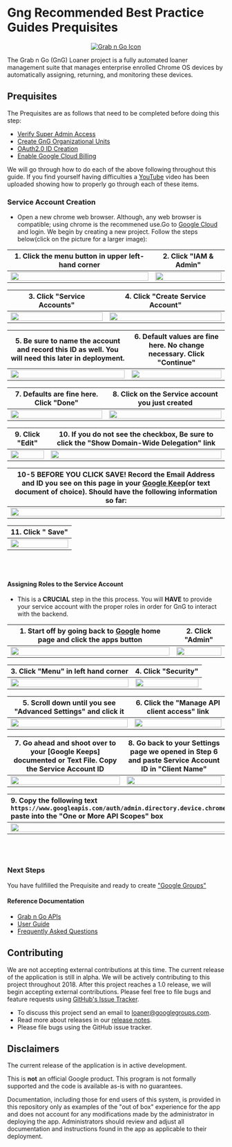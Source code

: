 <!-- mdformat off(GitHub header) -->
Gng Recommended Best Practice Guides Prequisites
======
<!-- mdformat on -->

<p align="center">
  <a href="#grabngo--">
    <img src="https://storage.googleapis.com/gngloaners/gnglogo.png" alt="Grab n Go Icon" />
  </a>
</p>

The Grab n Go (GnG) Loaner project is a fully automated loaner management suite
that manages enterprise enrolled Chrome OS devices by automatically assigning,
returning, and monitoring these devices.


## Prequisites

The Prequisites are as follows that need to be completed before doing this step: 
*	[Verify Super Admin Access](https://github.com/kid-yume/gnglinuxdeployment/tree/dev/docs/deployment/prerequisites/verifysuperadminaccess)
*	[Create GnG Organizational Units](https://github.com/kid-yume/gnglinuxdeployment/tree/dev/docs/deployment/prerequisites/organizationalunits)
*	[OAuth2.0 ID Creation](https://github.com/kid-yume/gnglinuxdeployment/tree/dev/docs/deployment/prerequisites/oauthid)
*	[Enable Google Cloud Billing ](https://github.com/kid-yume/gnglinuxdeployment/tree/dev/docs/deployment/prerequisites/billingaccountid)

We will go through how to do each of the above following throughout this guide. If you find yourself having difficulties a
[YouTube](google.com) video has been uploaded showing how to properly go through each of these items. 


### Service Account Creation 
*	Open a new chrome web browser. Although, any web browser is compatible;
using chrome is the recommened use.Go to [Google Cloud](https://console.cloud.google.com)
and login. We begin by creating a new project. Follow the 
steps below(click on the picture for a larger image):

**1.**	Click the menu button in upper left-hand corner       |**2.**  Click "IAM & Admin"
:-------------------------:|:-------------------------:
 <a href="https://storage.googleapis.com/gngloaner-compwalkt/Comprehensive%20Walkthrough/Service%20account%20creation/JPG/pic1.jpg"><img src="https://storage.googleapis.com/gngloaner-compwalkt/Comprehensive%20Walkthrough/Service%20account%20creation/JPG/pic1-50%25.jpg" style="width:100%"/></a> |  <a href="https://storage.googleapis.com/gngloaner-compwalkt/Comprehensive%20Walkthrough/Service%20account%20creation/JPG/pic2.jpg"><img src="https://storage.googleapis.com/gngloaner-compwalkt/Comprehensive%20Walkthrough/Service%20account%20creation/JPG/pic2-50%25.jpg" style="width:100%"/></a>
 
 
**3.**	Click "Service Accounts"        |**4.**  Click "Create Service Account"
:-------------------------:|:-------------------------:
<a href="https://storage.googleapis.com/gngloaner-compwalkt/Comprehensive%20Walkthrough/vmcreation/Installation/JPG/pic3.jpg"><img src="https://storage.googleapis.com/gngloaner-compwalkt/Comprehensive%20Walkthrough/Service%20account%20creation/JPG/pic3%4050%25.jpg" style="width:100%"/></a> |  <a href="https://storage.googleapis.com/gngloaner-compwalkt/Comprehensive%20Walkthrough/Service%20account%20creation/JPG/createAccount.jpg"><img src="https://storage.googleapis.com/gngloaner-compwalkt/Comprehensive%20Walkthrough/Service%20account%20creation/JPG/createAccount%4050%25.jpg" style="width:100%"/></a>


**5.**	Be sure to name the account and record this ID as well. You will need this later in deployment.        |**6.**  Default values are fine here. No change necessary. Click "Continue"
:-------------------------:|:-------------------------:
<a href="https://storage.googleapis.com/gngloaner-compwalkt/Comprehensive%20Walkthrough/Service%20account%20creation/JPG/pic5.jpg"><img src="https://storage.googleapis.com/gngloaner-compwalkt/Comprehensive%20Walkthrough/Service%20account%20creation/JPG/pic5%4050%25.jpg" style="width:100%"/></a> |  <a href="https://storage.googleapis.com/gngloaner-compwalkt/Comprehensive%20Walkthrough/Service%20account%20creation/JPG/pic6.jpg"><img src="https://storage.googleapis.com/gngloaner-compwalkt/Comprehensive%20Walkthrough/Service%20account%20creation/JPG/pic6%4050%25.jpg" style="width:100%"/></a>


**7.**	Defaults are fine here. Click "Done"         |**8.**  Click on the Service account you just created
:-------------------------:|:-------------------------:
<a href="https://storage.googleapis.com/gngloaner-compwalkt/Comprehensive%20Walkthrough/Service%20account%20creation/JPG/pic7.jpg"><img src="https://storage.googleapis.com/gngloaner-compwalkt/Comprehensive%20Walkthrough/Service%20account%20creation/JPG/pic7%4050%25.jpg" style="width:100%"/></a> |  <a href="https://storage.googleapis.com/gngloaner-compwalkt/Comprehensive%20Walkthrough/Service%20account%20creation/JPG/pic8.jpg"><img src="https://storage.googleapis.com/gngloaner-compwalkt/Comprehensive%20Walkthrough/Service%20account%20creation/JPG/pic8%4050%25.jpg" style="width:100%"/></a> 



**9.**	Click "Edit"         |**10.**  If you do not see the checkbox, Be sure to click the "Show Domain-Wide Delegation" link
:-------------------------:|:-------------------------:
<a href="https://storage.googleapis.com/gngloaner-compwalkt/Comprehensive%20Walkthrough/Service%20account%20creation/JPG/pic9.jpg"><img src="https://storage.googleapis.com/gngloaner-compwalkt/Comprehensive%20Walkthrough/Service%20account%20creation/JPG/pic9%4050%25.jpg" style="width:100%"/></a> |  <a href="https://storage.googleapis.com/gngloaner-compwalkt/Comprehensive%20Walkthrough/Service%20account%20creation/JPG/pic10.jpg"><img src="https://storage.googleapis.com/gngloaner-compwalkt/Comprehensive%20Walkthrough/Service%20account%20creation/JPG/pic10%4050%25.jpg" style="width:100%"/></a> 



**10-5**	**BEFORE YOU CLICK SAVE!** Record the Email Address and ID  you see on this page in your [Google Keep](https://keep.google.com/u/0/)(or text document of choice). Should have the following information so far:   |
:-------------------------:|
<a href="https://storage.googleapis.com/gngloaner-compwalkt/Comprehensive%20Walkthrough/Service%20account%20creation/JPG/RolesAddition/pic7.jpg"><img src="https://storage.googleapis.com/gngloaner-compwalkt/Comprehensive%20Walkthrough/Service%20account%20creation/JPG/RolesAddition/pic7.jpg" style="width:100%"/></a> | 



**11.**	Click " Save"        |
:-------------------------:|
<a href="https://storage.googleapis.com/gngloaner-compwalkt/Comprehensive%20Walkthrough/Service%20account%20creation/JPG/pic11.jpg"><img src="https://storage.googleapis.com/gngloaner-compwalkt/Comprehensive%20Walkthrough/Service%20account%20creation/JPG/pic11.jpg" style="width:100%"/></a> | 

<br></br>
#### Assigning Roles to the Service Account 
*	This is a **CRUCIAL** step in the this process. You will **HAVE** to provide your service 
account with the proper roles in order for GnG to interact with the backend. 

**1.**	Start off by going back to [Google](https://Google.com) home page and click the apps button      |**2.**  Click "Admin"
:-------------------------:|:-------------------------:
 <a href="https://storage.googleapis.com/gngloaner-compwalkt/Comprehensive%20Walkthrough/Service%20account%20creation/JPG/RolesAddition/pic1.jpg"><img src="https://storage.googleapis.com/gngloaner-compwalkt/Comprehensive%20Walkthrough/Service%20account%20creation/JPG/RolesAddition/pic1%10%4050%25.jpg" style="width:100%"/></a> |  <a href="https://storage.googleapis.com/gngloaner-compwalkt/Comprehensive%20Walkthrough/Service%20account%20creation/JPG/RolesAddition/pic2.jpg"><img src="https://storage.googleapis.com/gngloaner-compwalkt/Comprehensive%20Walkthrough/Service%20account%20creation/JPG/RolesAddition/pic2%20%4050%25.jpg" style="width:100%"/></a>
 
 
**3.**	Click "Menu" in left hand corner        |**4.**  Click "Security"
:-------------------------:|:-------------------------:
<a href="https://storage.googleapis.com/gngloaner-compwalkt/Comprehensive%20Walkthrough/Service%20account%20creation/JPG/RolesAddition/pic3.jpg"><img src="https://storage.googleapis.com/gngloaner-compwalkt/Comprehensive%20Walkthrough/Service%20account%20creation/JPG/RolesAddition/pic3%4050%25.jpg" style="width:100%"/></a> |  <a href="https://storage.googleapis.com/gngloaner-compwalkt/Comprehensive%20Walkthrough/Service%20account%20creation/JPG/RolesAddition/pic4.jpg"><img src="https://storage.googleapis.com/gngloaner-compwalkt/Comprehensive%20Walkthrough/Service%20account%20creation/JPG/RolesAddition/pic4%4050%25.jpg" style="width:100%"/></a>


**5.**	Scroll down until you see **"Advanced Settings"**  and click it      |**6.**  Click the **"Manage API client access"** link 
:-------------------------:|:-------------------------:
<a href="https://storage.googleapis.com/gngloaner-compwalkt/Comprehensive%20Walkthrough/Service%20account%20creation/JPG/RolesAddition/pic5.jpg"><img src="https://storage.googleapis.com/gngloaner-compwalkt/Comprehensive%20Walkthrough/Service%20account%20creation/JPG/RolesAddition/pic5%4050%25.jpg" style="width:100%"/></a> |  <a href="https://storage.googleapis.com/gngloaner-compwalkt/Comprehensive%20Walkthrough/Service%20account%20creation/JPG/RolesAddition/pic6.jpg"><img src="https://storage.googleapis.com/gngloaner-compwalkt/Comprehensive%20Walkthrough/Service%20account%20creation/JPG/RolesAddition/pic6%4050%25.jpg" style="width:100%"/></a>


**7.**	Go ahead and shoot over to your [Google Keeps] documented or Text File. Copy the Service Account ID          |**8.**  Go back to your Settings page we opened in Step 6 and paste Service Account ID in "Client Name"
:-------------------------:|:-------------------------:
<a href="https://storage.googleapis.com/gngloaner-compwalkt/Comprehensive%20Walkthrough/Service%20account%20creation/JPG/RolesAddition/pic7.jpg"><img src="https://storage.googleapis.com/gngloaner-compwalkt/Comprehensive%20Walkthrough/Service%20account%20creation/JPG/RolesAddition/pic7%4050%25.jpg" style="width:100%"/></a> |  <a href="https://storage.googleapis.com/gngloaner-compwalkt/Comprehensive%20Walkthrough/Service%20account%20creation/JPG/RolesAddition/pic8.jpg"><img src="https://storage.googleapis.com/gngloaner-compwalkt/Comprehensive%20Walkthrough/Service%20account%20creation/JPG/RolesAddition/pic8%4050%25.jpg" style="width:100%"/></a> 

**9.**	Copy the following text <br> `https://www.googleapis.com/auth/admin.directory.device.chromeos,https://www.googleapis.com/auth/admin.directory.group.member.readonly,https://www.googleapis.com/auth/admin.directory.orgunit,https://www.googleapis.com/auth/admin.directory.user.readonly,`   <br> paste into the **"One or More API Scopes"** box     |**10.**  Click **"Authorize"**
:-------------------------|:-------------------------:
<a href="https://storage.googleapis.com/gngloaner-compwalkt/Comprehensive%20Walkthrough/Service%20account%20creation/JPG/RolesAddition/pic9.jpg"><img src="https://storage.googleapis.com/gngloaner-compwalkt/Comprehensive%20Walkthrough/Service%20account%20creation/JPG/RolesAddition/pic9%4050%25.jpg" style="width:100%"/></a> |  <a href="https://storage.googleapis.com/gngloaner-compwalkt/Comprehensive%20Walkthrough/Service%20account%20creation/JPG/RolesAddition/pic10.jpg"><img src="https://storage.googleapis.com/gngloaner-compwalkt/Comprehensive%20Walkthrough/Service%20account%20creation/JPG/RolesAddition/pic10%4050%25.jpg" style="width:100%"/></a> 



<br></br>
### Next Steps
You have fullfilled the Prequisite and ready to create ["Google Groups"](https://github.com/kid-yume/gnglinuxdeployment/tree/dev/docs/deployment/prerequisites/googlegroupcreation)



#### Reference Documentation

-   [Grab n Go APIs](docs/gng_apis.md)
-   [User Guide](docs/user_guide.md)
-   [Frequently Asked
    Questions](docs/faq.md)

## Contributing

We are not accepting external contributions at this time. The current release of
the application is still in alpha. We will be actively contributing to this
project throughout 2018. After this project reaches a 1.0 release, we will begin
accepting external contributions. Please feel free to file bugs and feature
requests using [GitHub's Issue
Tracker](https://github.com/google/loaner/issues).

* To discuss this project send an email to loaner@googlegroups.com.
* Read more about releases in our [release notes](docs/release_notes.md).
* Please file bugs using the GitHub issue tracker.


## Disclaimers

The current release of the application is in active development.

This is **not** an official Google product. This program is not formally
supported and the code is available as-is with no guarantees.

Documentation, including those for end users of this system, is provided in this
repository only as examples of the "out of box" experience for the app and does
not account for any modifications made by the administrator in deploying the
app. Administrators should review and adjust all documentation and instructions
found in the app as applicable to their deployment.
